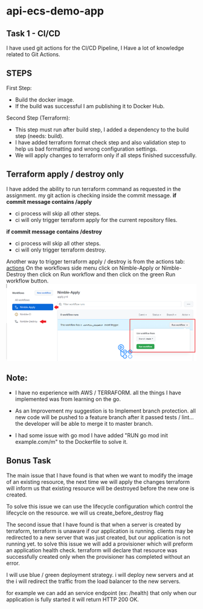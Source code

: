 ﻿# api-ecs-demo-app

## Task 1 - CI/CD

I have used git actions for the CI/CD Pipeline, I Have a lot of knowledge related to Git Actions. 

## STEPS

First Step: 
* Build the docker image. 
* If the build was successful I am publishing it to Docker Hub.

Second Step (Terraform):
* This step must run after build step, I added a dependency to the build step (needs: build).
* I have added terraform format check step and also validation step to help us bad formatting and wrong 
  configuration settings.
* We will apply changes to terraform only if all steps finished successfully.

## Terraform apply / destroy only

I have added the ability to run terraform command as requested in the assignment.
my git action is checking inside the commit message.
**if commit message contains /apply**
* ci process will skip all other steps.
* ci will only trigger terraform apply for the current repository files.

**if commit message contains /destroy**
* ci process will skip all other steps.
* ci will only trigger terraform destroy.

Another way to trigger terraform apply / destroy is from the actions tab:
[actions](https://github.com/eyal-h/nimble/actions)
On the workflows side menu click on Nimble-Apply or Nimble-Destroy
then click on Run workflow and then click on the green Run workflow button.
![Actions Tab Example](https://github.com/eyal-h/nimble/blob/main/Actions.png)


## Note:
* I have no experience with AWS / TERRAFORM. 
   all the things I have implemented was from learning on the go.

* As an Improvement my suggestion is to Implement branch protection.
   all new code will be pushed to a feature branch after it passed tests / lint... the developer will be able to merge it to master branch.

* I had some issue with go mod I have added "RUN go mod init example.com/m" to the Dockerfile to solve it.

## Bonus Task

The main issue that I have found is that when we want to modify the image of an existing resource, the next time we will apply the changes terraform will inform us that existing resource will be destroyed before the new one is created.

To solve this issue we can use the lifecycle configuration which control the lifecycle on the resource.
we will us create_before_destroy flag

The second issue that I have found is that when a server is created by terraform, terraform is unaware if our application is running.
clients may be redirected to a new server that was just created, but our application is not running yet.
to solve this issue we will add a  provisioner which will preform an application health check. terraform will declare that resource was successfully created only when the provisioner has completed without an error.

I will use blue / green deployment strategy. i will deploy new servers and at the i will redirect the traffic from the load balancer to the new servers.

for example we can add an service endpoint (ex: /health) that only when our application is fully started it will return HTTP 200 OK.
